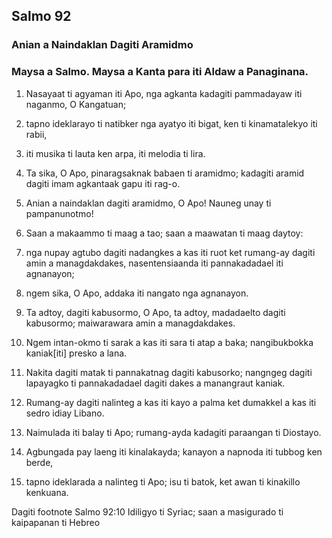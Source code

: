 Salmo 92
--------

### Anian a Naindaklan Dagiti Aramidmo

### Maysa a Salmo. Maysa a Kanta para iti Aldaw a Panaginana.

1. Nasayaat ti agyaman iti Apo, nga agkanta kadagiti pammadayaw iti naganmo, O Kangatuan;
2. tapno ideklarayo ti natibker nga ayatyo iti bigat, ken ti kinamatalekyo iti rabii,
3. iti musika ti lauta ken arpa, iti melodia ti lira.
4. Ta sika, O Apo, pinaragsaknak babaen ti aramidmo;
   kadagiti aramid dagiti imam agkantaak gapu iti rag-o.

5. Anian a naindaklan dagiti aramidmo, O Apo!
   Nauneg unay ti pampanunotmo!
6. Saan a makaammo ti maag a tao;
   saan a maawatan ti maag daytoy:
7. nga nupay agtubo dagiti nadangkes a kas iti ruot
   ket rumang-ay dagiti amin a managdakdakes, nasentensiaanda iti pannakadadael iti agnanayon;
8. ngem sika, O Apo, addaka iti nangato nga agnanayon.
9. Ta adtoy, dagiti kabusormo, O Apo, ta adtoy, madadaelto dagiti kabusormo;
   maiwarawara amin a managdakdakes.

10. Ngem intan-okmo ti sarak a kas iti sara ti atap a baka;
    nangibukbokka kaniak[iti] presko a lana.
11. Nakita dagiti matak ti pannakatnag dagiti kabusorko;
    nangngeg dagiti lapayagko ti pannakadadael dagiti dakes a manangraut kaniak.

12. Rumang-ay dagiti nalinteg a kas iti kayo a palma
    ket dumakkel a kas iti sedro idiay Libano.
13. Naimulada iti balay ti Apo;
    rumang-ayda kadagiti paraangan ti Diostayo.
14. Agbungada pay laeng iti kinalakayda;
    kanayon a napnoda iti tubbog ken berde,
15. tapno ideklarada a nalinteg ti Apo;
    isu ti batok, ket awan ti kinakillo kenkuana.

Dagiti footnote
Salmo 92:10 Idiligyo ti Syriac; saan a masigurado ti kaipapanan ti Hebreo